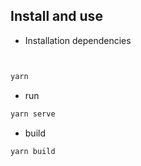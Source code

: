 ## Install and use

- Installation dependencies

```bash


yarn

```

- run

```bash
yarn serve
```

- build

```bash
yarn build
```
